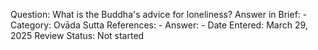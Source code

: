 Question: What is the Buddha's advice for loneliness?
Answer in Brief: -
 Category: Ovāda
Sutta References: -
Answer: -
Date Entered: March 29, 2025
Review Status: Not started